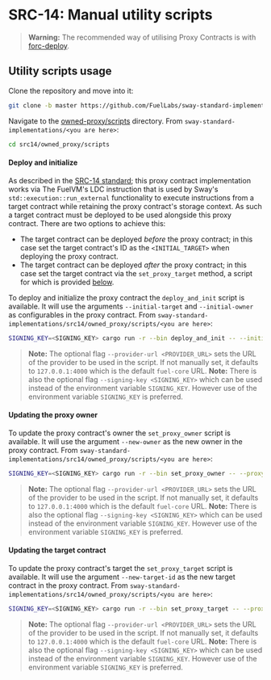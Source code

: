 # SRC-14: Manual utility scripts

> **Warning:** The recommended way of utilising Proxy Contracts is with [forc-deploy](https://docs.fuel.network/docs/forc/plugins/forc_client/#proxy-contracts).

## Utility scripts usage

Clone the repository and move into it:

```bash
git clone -b master https://github.com/FuelLabs/sway-standard-implementations.git && cd sway-standard-implementations
```

Navigate to the [owned-proxy/scripts](./scripts/) directory. From `sway-standard-implementations/<you are here>`:

```bash
cd src14/owned_proxy/scripts
```

#### Deploy and initialize

As described in the [SRC-14 standard](https://docs.fuel.network/docs/sway-standards/src-14-simple-upgradeable-proxies/); this proxy contract implementation works via The FuelVM's LDC instruction that is used by Sway's `std::execution::run_external` functionality to execute instructions from a target contract while retaining the proxy contract's storage context. As such a target contract must be deployed to be used alongside this proxy contract. There are two options to achieve this:

- The target contract can be deployed _before_ the proxy contract; in this case set the target contract's ID as the `<INITIAL_TARGET>` when deploying the proxy contract.
- The target contract can be deployed _after_ the proxy contract; in this case set the target contract via the `set_proxy_target` method, a script for which is provided [below](#updating-the-target-contract).

To deploy and initialize the proxy contract the `deploy_and_init` script is available. It will use the arguments `--initial-target` and `--initial-owner` as configurables in the proxy contract. From `sway-standard-implementations/src14/owned_proxy/scripts/<you are here>`:

```bash
SIGNING_KEY=<SIGNING_KEY> cargo run -r --bin deploy_and_init -- --initial-target <INITIAL_TARGET> --initial-owner <INITIAL_OWNER> --provider-url <PROVIDER_URL>
```

> **Note:** The optional flag `--provider-url <PROVIDER_URL>` sets the URL of the provider to be used in the script. If not manually set, it defaults to `127.0.0.1:4000` which is the default `fuel-core` URL.
> **Note:** There is also the optional flag `--signing-key <SIGNING_KEY>` which can be used instead of the environment variable `SIGNING_KEY`. However use of the environment variable `SIGNING_KEY` is preferred.

#### Updating the proxy owner

To update the proxy contract's owner the `set_proxy_owner` script is available. It will use the argument `--new-owner` as the new owner in the proxy contract. From `sway-standard-implementations/src14/owned_proxy/scripts/<you are here>`:

```bash
SIGNING_KEY=<SIGNING_KEY> cargo run -r --bin set_proxy_owner -- --proxy-contract-id <PROXY_CONTRACT_ID> --new-owner <NEW_OWNER> --provider-url <PROVIDER_URL>
```

> **Note:** The optional flag `--provider-url <PROVIDER_URL>` sets the URL of the provider to be used in the script. If not manually set, it defaults to `127.0.0.1:4000` which is the default `fuel-core` URL.
> **Note:** There is also the optional flag `--signing-key <SIGNING_KEY>` which can be used instead of the environment variable `SIGNING_KEY`. However use of the environment variable `SIGNING_KEY` is preferred.

#### Updating the target contract

To update the proxy contract's target the `set_proxy_target` script is available. It will use the argument `--new-target-id` as the new target contract in the proxy contract. From `sway-standard-implementations/src14/owned_proxy/scripts/<you are here>`:

```bash
SIGNING_KEY=<SIGNING_KEY> cargo run -r --bin set_proxy_target -- --proxy-contract-id <PROXY_CONTRACT_ID> --new-target-id <NEW_TARGET_ID> --provider-url <PROVIDER_URL>
```

> **Note:** The optional flag `--provider-url <PROVIDER_URL>` sets the URL of the provider to be used in the script. If not manually set, it defaults to `127.0.0.1:4000` which is the default `fuel-core` URL.
> **Note:** There is also the optional flag `--signing-key <SIGNING_KEY>` which can be used instead of the environment variable `SIGNING_KEY`. However use of the environment variable `SIGNING_KEY` is preferred.
